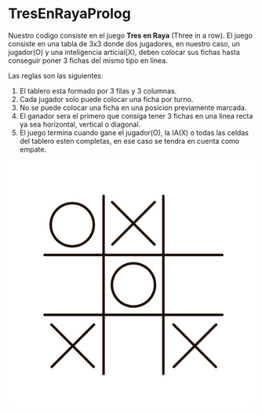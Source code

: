 # TresEnRayaProlog
Nuestro codigo consiste en el juego **Tres en Raya** (Three in a row). El juego consiste en una tabla de 3x3 donde dos jugadores, en nuestro caso, un jugador(O) y una inteligencia articial(X), deben colocar sus fichas hasta conseguir poner 3 fichas del mismo tipo en linea.

Las reglas son las siguientes:

1. El tablero esta formado por 3 filas y 3 columnas.
2. Cada jugador solo puede colocar una ficha por turno.
3. No se puede colocar una ficha en una posicion previamente marcada.
4. El ganador sera el primero que consiga tener 3 fichas en una linea recta ya sea horizontal, vertical o diagonal.
5. El juego termina cuando gane el jugador(O), la IA(X) o todas las celdas del tablero esten completas, en ese caso se tendra en cuenta como empate.

![Tablero Tde Ejemplo](/Img/tablero.jpg)
